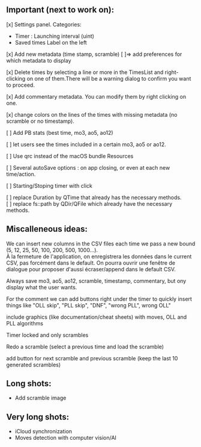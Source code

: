 ## Important (next to work on):
[x] Settings panel. Categories:
  - Timer : Launching interval (uint)
  - Saved times
  Label on the left

[x] Add new metadata (time stamp, scramble)
[ ]=> add preferences for which metadata to display

[x] Delete times by selecting a line or more in the TimesList and right-clicking on one of them.There will be a
warning dialog to confirm you want to proceed.

[x] Add commentary metadata. You can modify them by right clicking on one.

[x] change colors on the lines of the times with missing metadata (no scramble or no timestamp).

[ ] Add PB stats (best time, mo3, ao5, ao12)

[ ] let users see the times included in a certain mo3, ao5 or ao12.

[ ] Use qrc instead of the macOS bundle Resources

[ ] Several autoSave options : on app closing, or even at each new time/action.

[ ] Starting/Stoping timer with click

[ ] replace Duration by QTime that already has the necessary methods.\
[ ] replace fs::path by QDir/QFile which already have the necessary methods.


## Miscalleneous ideas:
We can insert new columns in the CSV files each time we pass a new bound (5, 12, 25, 50, 100, 200, 500, 1000…).\
À la fermeture de l'application, on enregistrera les données dans le current CSV, pas forcément dans le default. On pourra ouvrir une fenêtre de dialogue pour proposer d'aussi écraser/append dans le default CSV.

Always save mo3, ao5, ao12, scramble, timestamp, commentary, but ony display what the user wants.

For the comment we can add buttons right under the timer to quickly insert things like "OLL skip", "PLL skip", "DNF", "wrong PLL", wrong OLL"

include graphics (like documentation/cheat sheets) with moves, OLL and PLL algorithms

Timer locked and only scrambles

Redo a scramble (select a previous time and load the scramble)

add button for next scramble and previous scramble (keep the last 10 generated scrambles)

## Long shots:
- Add scramble image
## Very long shots:
- iCloud synchronization
- Moves detection with computer vision/AI